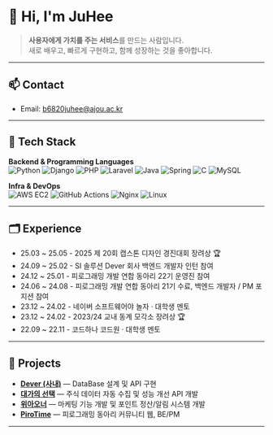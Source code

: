 # 👋 Hi, I'm JuHee

> **사용자에게 가치를 주는 서비스**를 만드는 사람입니다.  
> 새로 배우고, 빠르게 구현하고, 함께 성장하는 것을 좋아합니다.

---

## 📫 Contact
- Email: b6820juhee@ajou.ac.kr

---

## 🧰 Tech Stack

**Backend & Programming Languages**  
![Python](https://img.shields.io/badge/Python-3776AB?logo=python&logoColor=white)
![Django](https://img.shields.io/badge/Django-092E20?logo=django&logoColor=white)
![PHP](https://img.shields.io/badge/PHP-777BB4?logo=php&logoColor=white)
![Laravel](https://img.shields.io/badge/Laravel-FF2D20?logo=laravel&logoColor=white)
![Java](https://img.shields.io/badge/Java-007396?logo=java&logoColor=white)
![Spring](https://img.shields.io/badge/Spring-6DB33F?logo=spring&logoColor=white)
![C](https://img.shields.io/badge/C-A8B9CC?logo=c&logoColor=white)
![MySQL](https://img.shields.io/badge/MySQL-4479A1?logo=mysql&logoColor=white)

**Infra & DevOps**  
![AWS EC2](https://img.shields.io/badge/AWS_EC2-FF9900?logo=amazon-aws&logoColor=white)
![GitHub Actions](https://img.shields.io/badge/GitHub_Actions-2088FF?logo=github-actions&logoColor=white)
![Nginx](https://img.shields.io/badge/Nginx-009639?logo=nginx&logoColor=white)
![Linux](https://img.shields.io/badge/Linux-FCC624?logo=linux&logoColor=black)

---

## 🗂️ Experience

* 25.03 ~ 25.05 - 2025 제 20회 캡스톤 디자인 경진대회 장려상 🏆
* 24.09 ~ 25.02 - SI 솔루션 Dever 회사 백엔드 개발자 인턴 참여
* 24.12 ~ 25.01 - 피로그래밍 개발 연합 동아리 22기 운영진 참여
* 24.06 ~ 24.08 - 피로그래밍 개발 연합 동아리 21기 수료, 백엔드 개발자 / PM 포지션 참여
* 23.12 ~ 24.02 - 네이버 소프트웨어야 놀자 · 대학생 멘토
* 23.12 ~ 24.02 - 2023/24 교내 동계 모각소 장려상 🏆
* 22.09 ~ 22.11 - 코드하나 코드원 · 대학생 멘토

---

## 🔭 Projects

- [**Dever (사내)**](https://www.devercorp.com/) — DataBase 설계 및 API 구현
- [**대가의 선택**](https://www.masterpick.co.kr/home) — 주식 데이터 자동 수집 및 성능 개선 API 개발
- [**위아오너**](https://weareowner.co.kr/) — 마케팅 기능 개발 및 포인트 정산/알림 시스템 개발
- [**PiroTime**](https://www.pirotime.com/) — 피로그래밍 동아리 커뮤니티 웹, BE/PM

---

